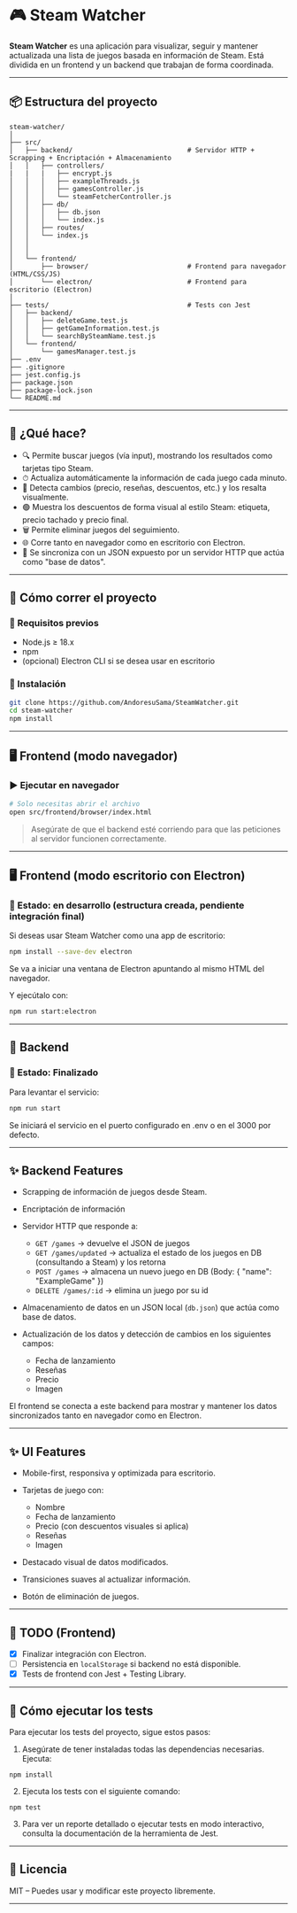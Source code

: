 # 🎮 Steam Watcher

**Steam Watcher** es una aplicación para visualizar, seguir y mantener actualizada una lista de juegos basada en información de Steam. Está dividida en un frontend y un backend que trabajan de forma coordinada.

---

## 📦 Estructura del proyecto

```
steam-watcher/
│
├── src/
│   ├── backend/                             # Servidor HTTP + Scrapping + Encriptación + Almacenamiento
│   │   ├── controllers/
|   |   |   ├── encrypt.js
│   │   │   ├── exampleThreads.js
│   │   │   ├── gamesController.js
│   │   │   └── steamFetcherController.js
│   │   ├── db/
│   │   │   ├── db.json                     
│   │   │   └── index.js
│   │   ├── routes/                         
│   │   └── index.js
│   │    
│   │
│   └── frontend/
│       ├── browser/                         # Frontend para navegador (HTML/CSS/JS)
│       └── electron/                        # Frontend para escritorio (Electron)
│
├── tests/                                   # Tests con Jest
│   ├── backend/
│   │   ├── deleteGame.test.js
│   │   ├── getGameInformation.test.js
│   │   └── searchBySteamName.test.js
│   └── frontend/
│       └── gamesManager.test.js
├── .env
├── .gitignore
├── jest.config.js
├── package.json
├── package-lock.json
└── README.md
```

---

## 🚀 ¿Qué hace?

- 🔍 Permite buscar juegos (vía input), mostrando los resultados como tarjetas tipo Steam.
- ⏱ Actualiza automáticamente la información de cada juego cada minuto.
- 🧩 Detecta cambios (precio, reseñas, descuentos, etc.) y los resalta visualmente.
- 🟢 Muestra los descuentos de forma visual al estilo Steam: etiqueta, precio tachado y precio final.
- 🗑 Permite eliminar juegos del seguimiento.
- 🌐 Corre tanto en navegador como en escritorio con Electron.
- 🧠 Se sincroniza con un JSON expuesto por un servidor HTTP que actúa como "base de datos".

---

## 🔧 Cómo correr el proyecto

### 📁 Requisitos previos

- Node.js ≥ 18.x
- npm
- (opcional) Electron CLI si se desea usar en escritorio

### 📍 Instalación

```bash
git clone https://github.com/AndoresuSama/SteamWatcher.git
cd steam-watcher
npm install
````

---

## 🖥 Frontend (modo navegador)

### ▶️ Ejecutar en navegador

```bash
# Solo necesitas abrir el archivo
open src/frontend/browser/index.html
```

> Asegúrate de que el backend esté corriendo para que las peticiones al servidor funcionen correctamente.

---

## 🖥 Frontend (modo escritorio con Electron)

### 🧪 Estado: **en desarrollo** (estructura creada, pendiente integración final)

Si deseas usar Steam Watcher como una app de escritorio:

```bash
npm install --save-dev electron
```

Se va a iniciar una ventana de Electron apuntando al mismo HTML del navegador.

Y ejecútalo con:

```bash
npm run start:electron
```

---

## 🧠 Backend

### 🧪 Estado: **Finalizado**

Para levantar el servicio:

```bash
npm run start
```

Se iniciará el servicio en el puerto configurado en .env o en el 3000 por defecto.

---

## ✨ Backend Features

* Scrapping de información de juegos desde Steam.
* Encriptación de información
* Servidor HTTP que responde a:

  * `GET /games` → devuelve el JSON de juegos
  * `GET /games/updated` → actualiza el estado de los juegos en DB (consultando a Steam) y los retorna
  * `POST /games` → almacena un nuevo juego en DB (Body: { "name": "ExampleGame" })
  * `DELETE /games/:id` → elimina un juego por su id
* Almacenamiento de datos en un JSON local (`db.json`) que actúa como base de datos.
* Actualización de los datos y detección de cambios en los siguientes campos:
  
  * Fecha de lanzamiento
  * Reseñas
  * Precio
  * Imagen 

El frontend se conecta a este backend para mostrar y mantener los datos sincronizados tanto en navegador como en Electron.

---

## ✨ UI Features

* Mobile-first, responsiva y optimizada para escritorio.
* Tarjetas de juego con:

  * Nombre
  * Fecha de lanzamiento
  * Precio (con descuentos visuales si aplica)
  * Reseñas
  * Imagen
* Destacado visual de datos modificados.
* Transiciones suaves al actualizar información.
* Botón de eliminación de juegos.

---

## 📌 TODO (Frontend)

* [x] Finalizar integración con Electron.
* [ ] Persistencia en `localStorage` si backend no está disponible.
* [x] Tests de frontend con Jest + Testing Library.

---
## 🧪 Cómo ejecutar los tests

Para ejecutar los tests del proyecto, sigue estos pasos:

1. Asegúrate de tener instaladas todas las dependencias necesarias. Ejecuta:
  ```
  npm install
  ```

2. Ejecuta los tests con el siguiente comando:
  ```
  npm test
  ```

3. Para ver un reporte detallado o ejecutar tests en modo interactivo, consulta la documentación de la herramienta de Jest.

---

## 📝 Licencia

MIT – Puedes usar y modificar este proyecto libremente.

---
